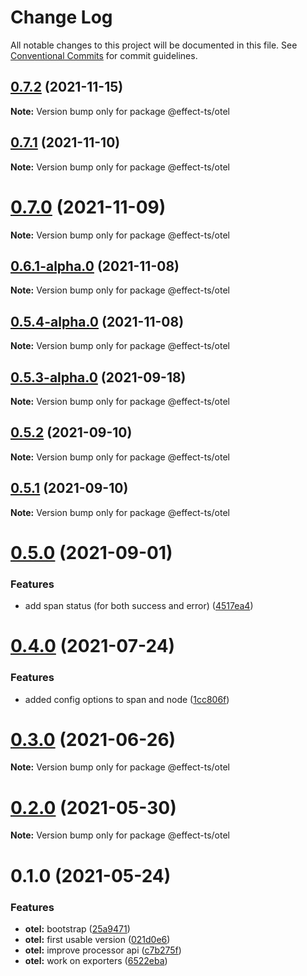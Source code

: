 # Change Log

All notable changes to this project will be documented in this file.
See [Conventional Commits](https://conventionalcommits.org) for commit guidelines.

## [0.7.2](https://github.com/Effect-TS/otel/compare/@effect-ts/otel@0.7.1...@effect-ts/otel@0.7.2) (2021-11-15)

**Note:** Version bump only for package @effect-ts/otel





## [0.7.1](https://github.com/Effect-TS/otel/compare/@effect-ts/otel@0.7.0...@effect-ts/otel@0.7.1) (2021-11-10)

**Note:** Version bump only for package @effect-ts/otel





# [0.7.0](https://github.com/Effect-TS/otel/compare/@effect-ts/otel@0.6.1-alpha.0...@effect-ts/otel@0.7.0) (2021-11-09)

**Note:** Version bump only for package @effect-ts/otel





## [0.6.1-alpha.0](https://github.com/Effect-TS/otel/compare/@effect-ts/otel@0.5.4-alpha.0...@effect-ts/otel@0.6.1-alpha.0) (2021-11-08)

**Note:** Version bump only for package @effect-ts/otel





## [0.5.4-alpha.0](https://github.com/Effect-TS/otel/compare/@effect-ts/otel@0.5.3-alpha.0...@effect-ts/otel@0.5.4-alpha.0) (2021-11-08)

**Note:** Version bump only for package @effect-ts/otel





## [0.5.3-alpha.0](https://github.com/Effect-TS/otel/compare/@effect-ts/otel@0.5.2...@effect-ts/otel@0.5.3-alpha.0) (2021-09-18)

**Note:** Version bump only for package @effect-ts/otel





## [0.5.2](https://github.com/Effect-TS/otel/compare/@effect-ts/otel@0.5.1...@effect-ts/otel@0.5.2) (2021-09-10)

**Note:** Version bump only for package @effect-ts/otel





## [0.5.1](https://github.com/Effect-TS/otel/compare/@effect-ts/otel@0.5.0...@effect-ts/otel@0.5.1) (2021-09-10)

**Note:** Version bump only for package @effect-ts/otel





# [0.5.0](https://github.com/Effect-TS/otel/compare/@effect-ts/otel@0.4.0...@effect-ts/otel@0.5.0) (2021-09-01)


### Features

* add span status (for both success and error) ([4517ea4](https://github.com/Effect-TS/otel/commit/4517ea4f3ff96ec9a5815b1fab0e66ea3d105ebe))





# [0.4.0](https://github.com/Effect-TS/otel/compare/@effect-ts/otel@0.3.0...@effect-ts/otel@0.4.0) (2021-07-24)


### Features

* added config options to span and node ([1cc806f](https://github.com/Effect-TS/otel/commit/1cc806f8a16d779faca32603af7ee3bff5f32b98))





# [0.3.0](https://github.com/Effect-TS/otel/compare/@effect-ts/otel@0.2.0...@effect-ts/otel@0.3.0) (2021-06-26)

**Note:** Version bump only for package @effect-ts/otel





# [0.2.0](https://github.com/Effect-TS/otel/compare/@effect-ts/otel@0.1.0...@effect-ts/otel@0.2.0) (2021-05-30)

**Note:** Version bump only for package @effect-ts/otel





# 0.1.0 (2021-05-24)


### Features

* **otel:** bootstrap ([25a9471](https://github.com/Effect-TS/otel/commit/25a947104563917279c038077060ff924f772fb1))
* **otel:** first usable version ([021d0e6](https://github.com/Effect-TS/otel/commit/021d0e66f8ba4173e1f42057ed2b306c68854982))
* **otel:** improve processor api ([c7b275f](https://github.com/Effect-TS/otel/commit/c7b275f0f000ca60c374ed1046d286a9ed8e6a21))
* **otel:** work on exporters ([6522eba](https://github.com/Effect-TS/otel/commit/6522eba66e71035b53aa96404977f89ff0210028))
